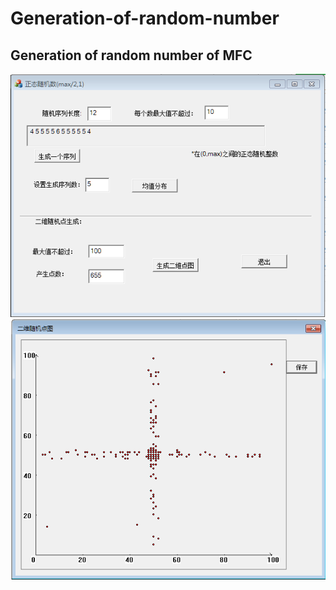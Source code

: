 # Generation-of-random-number
## Generation of random number of MFC<br>
![img](https://github.com/sjm1992st/Generation-of-random-number/blob/master/rand2.PNG)<br>
![img](https://github.com/sjm1992st/Generation-of-random-number/blob/master/rand1.PNG)<br>
